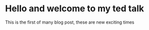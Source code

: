 # Hello and welcome to my ted talk
This is the first of many blog post, these are new exciting times
